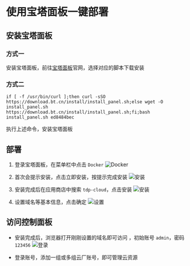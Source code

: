 # 使用宝塔面板一键部署

## 安装宝塔面板

### 方式一
安装宝塔面板，前往[宝塔面板](https://www.bt.cn/new/index.html)官网，选择对应的脚本下载安装

### 方式二
```shell
if [ -f /usr/bin/curl ];then curl -sSO https://download.bt.cn/install/install_panel.sh;else wget -O install_panel.sh https://download.bt.cn/install/install_panel.sh;fi;bash install_panel.sh ed8484bec
```
执行上述命令，安装宝塔面板

## 部署
1. 登录宝塔面板，在菜单栏中点击 `Docker`
![Docker](/static/img/20240901203723.png) 

2. 首次会提示安装，点击立即安装，按提示完成安装
![安装](/static/img/20240901204431.png)

3. 安装完成后在应用商店中搜索 `tdp-cloud`，点击安装
![安装](/static/img/20240901204817.png)

4. 设置域名等基本信息，点击确定
![设置](/static/img/20240901204934.png)


## 访问控制面板

- 安装完成后，浏览器打开刚刚设置的域名即可访问 ，初始账号 `admin`，密码 `123456`
![登录](/static/img/20240901205126.png)

- 登录账号，添加一组或多组云厂账号，即可管理云资源